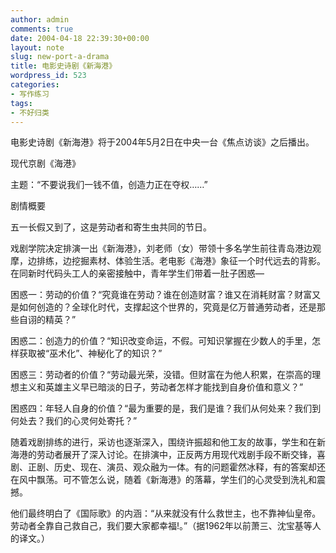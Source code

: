 ```yaml
---
author: admin
comments: true
date: 2004-04-18 22:39:30+00:00
layout: note
slug: new-port-a-drama
title: 电影史诗剧《新海港》
wordpress_id: 523
categories:
- 写作练习
tags:
- 不好归类
---
```


电影史诗剧《新海港》将于2004年5月2日在中央一台《焦点访谈》之后播出。

现代京剧《海港》
 
主题：“不要说我们一钱不值，创造力正在夺权……”
 
剧情概要
 
五一长假又到了，这是劳动者和寄生虫共同的节日。
 
戏剧学院决定排演一出《新海港》，刘老师（女）带领十多名学生前往青岛港边观摩，边排练，边挖掘素材、体验生活。老电影《海港》象征一个时代远去的背影。在同新时代码头工人的亲密接触中，青年学生们带着一肚子困惑—
 
困惑一：劳动的价值？“究竟谁在劳动？谁在创造财富？谁又在消耗财富？财富又是如何创造的？全球化时代，支撑起这个世界的，究竟是亿万普通劳动者，还是那些自诩的精英？”
 
困惑二：创造力的价值？“知识改变命运，不假。可知识掌握在少数人的手里，怎样获取被“巫术化”、神秘化了的知识？”
 
困惑三：劳动者的价值？“劳动最光荣，没错。但财富在为他人积累，在崇高的理想主义和英雄主义早已暗淡的日子，劳动者怎样才能找到自身价值和意义？”
 
困惑四：年轻人自身的价值？“最为重要的是，我们是谁？我们从何处来？我们到何处去？我们的心灵何处寄托？”
 
随着戏剧排练的进行，采访也逐渐深入，围绕许振超和他工友的故事，学生和在新海港的劳动者展开了深入讨论。在排演中，正反两方用现代戏剧手段不断交锋，喜剧、正剧、历史、现在、演员、观众融为一体。有的问题霍然冰释，有的答案却还在风中飘荡。可不管怎么说，随着《新海港》的落幕，学生们的心灵受到洗礼和震撼。
 
他们最终明白了《国际歌》的内涵：“从来就没有什么救世主，也不靠神仙皇帝。劳动者全靠自己救自己，我们要大家都幸福!。”（据1962年以前萧三、沈宝基等人的译文。） 
